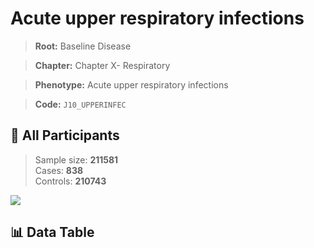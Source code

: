 # Acute upper respiratory infections

> **Root:** Baseline Disease  

> **Chapter:** Chapter X- Respiratory  

> **Phenotype:** Acute upper respiratory infections  

> **Code:** `J10_UPPERINFEC`

## 🧪 All Participants  
> Sample size: **211581**  
> Cases: **838**  
> Controls: **210743**
<img src="/Sensitive/Figures/ALL/Baseline/J10_UPPERINFEC.png"/>

## 📊 Data Table
<CsvTableMRF src="/Sensitive/Data/ALL/Baseline/LG_J10_UPPERINFEC.csv"/>

